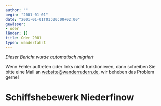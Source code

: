 ```yaml
---
author: ""
begin: "2001-01-01"
date: "2001-01-01T01:00:00+02:00"
gewässer:
- oder
länder: []
title: Oder 2001
typen: wanderfahrt
---
```



*Dieser Bericht wurde automatisch migriert*

Wenn Fehler auftreten oder links nicht funktionieren, dann schreiben Sie bitte eine Mail an website@wanderrudern.de, wir beheben das Problem gerne!



# Schiffshebewerk Niederfinow


